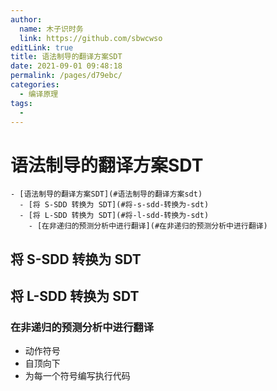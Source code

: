 ```yaml
---
author: 
  name: 木子识时务
  link: https://github.com/sbwcwso
editLink: true
title: 语法制导的翻译方案SDT
date: 2021-09-01 09:48:18
permalink: /pages/d79ebc/
categories: 
  - 编译原理
tags: 
  - 
---
```


# 语法制导的翻译方案SDT

```markmap
- [语法制导的翻译方案SDT](#语法制导的翻译方案sdt)
  - [将 S-SDD 转换为 SDT](#将-s-sdd-转换为-sdt)
  - [将 L-SDD 转换为 SDT](#将-l-sdd-转换为-sdt)
    - [在非递归的预测分析中进行翻译](#在非递归的预测分析中进行翻译)
```

## 将 S-SDD 转换为 SDT

## 将 L-SDD 转换为 SDT

### 在非递归的预测分析中进行翻译

* 动作符号
* 自顶向下
* 为每一个符号编写执行代码
